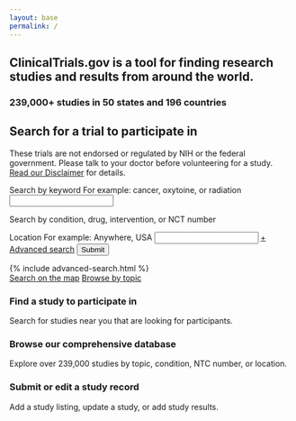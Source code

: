 ```yaml
---
layout: base
permalink: /
---
```


<section class="usa-section hero">
  <div class="usa-grid">
    <h2>ClinicalTrials.gov is a tool for finding research studies and results from around the world.</h2>
    <h3>239,000+ studies in 50 states and 196 countries</h3>
  </div>
</section>
<section class="usa-section">
  <div class="usa-grid">
    <div class="usa-width-one-half trial-info">
      <h2>Search for a trial to participate in</h2>
      <p>These trials are not  endorsed or regulated by NIH or the federal government. Please talk to your doctor before volunteering for a study. <a href="#">Read our Disclaimer</a> for details.</p>
    </div>
    <div class="usa-width-one-half">
      <form class="form-search" action="">
        <label for="keyword">Search by keyword</label>
        <span class="usa-form-hint">For example: cancer, oxytoine, or radiation</span>
        <input id="keyword" name="input-type-text" type="text">
        <p class="form-help-text">Search by condition, drug, intervention, or NCT number</p>
        <label for="location">Location</label>
        <span class="usa-form-hint">For example: Anywhere, USA</span>
        <input id="location" name="input-type-text" type="text">
        <i class="fa fa-map-marker" aria-hidden="true"></i>
        <a href="#">+ Advanced search</a>
        <input type="submit" value="Submit">
      </form>
    </div>
  </div>
</section>
{% include advanced-search.html %}
<div class="usa-grid search-links">
  <a href="#"><i class="fa fa-map-o"></i>Search on the map</a>
  <a href="#"><i class="fa fa-book"></i>Browse by topic</a>
</div>
<div class="usa-grid info-callouts">
  <section class="usa-width-one-third card usa-color-bg-primary-alt-lightest">
    <h3>Find a study to participate in</h3>
    <p>Search for studies near you that are looking for participants.</p>
  </section>
  <section class="usa-width-one-third card usa-color-bg-gray-dark">
    <h3>Browse our comprehensive database</h3>
    <p>Explore over 239,000 studies by topic, condition, NTC number, or location.</p>
  </section>
  <section class="usa-width-one-third card usa-color-bg-primary">
    <h3>Submit or edit a study record</h3>
    <p>Add a study listing, update a study, or add study results.</p>
  </section>
</div>
